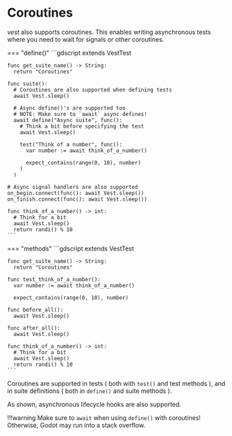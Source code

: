 # Coroutines

*vest* also supports coroutines. This enables writing asynchronous tests where
you need to wait for signals or other coroutines.

=== "define()"
    ```gdscript
    extends VestTest

    func get_suite_name() -> String:
      return "Coroutines"

    func suite():
      # Coroutines are also supported when defining tests
      await Vest.sleep()

      # Async define()'s are supported too
      # NOTE: Make sure to `await` async defines!
      await define("Async suite", func():
        # Think a bit before specifying the test
        await Vest.sleep()
        
        test("Think of a number", func():
          var number := await think_of_a_number()

          expect_contains(range(0, 10), number)
        )
      )

	# Async signal handlers are also supported
	on_begin.connect(func(): await Vest.sleep())
	on_finish.connect(func(): await Vest.sleep())

    func think_of_a_number() -> int:
      # Think for a bit
      await Vest.sleep()
      return randi() % 10
    ```
=== "methods"
    ```gdscript
    extends VestTest

    func get_suite_name() -> String:
      return "Coroutines"

    func test_think_of_a_number():
      var number := await think_of_a_number()

      expect_contains(range(0, 10), number)

    func before_all():
      await Vest.sleep()

    func after_all():
      await Vest.sleep()

    func think_of_a_number() -> int:
      # Think for a bit
      await Vest.sleep()
      return randi() % 10
    ```

Coroutines are supported in tests ( both with `test()` and test methods ), and
in suite definitions ( both in `define()` and suite methods ).

As shown, asynchronous lifecycle hooks are also supported.

!!!warning
    Make sure to `await` when using `define()` with coroutines! Otherwise,
    Godot may run into a stack overflow.
